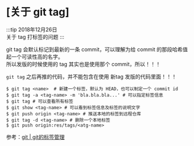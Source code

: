 # [关于 git tag]

:::tip
2018年12月26日<br>
关于 tag 打标签的问题
:::

git tag 会默认标记到最新的一条 commit，可以理解为给 commit 的那段哈希值起一个可读性高的名字。<br>
所以发版的时候使用的 tag 其实也是使用那个 commit，所以！！！<br>

`git tag` 之后再推的代码，并不能包含在使用 新tag 发版的代码里面！！！

```
$ git tag <name>  # 新建一个标签，默认为 HEAD，也可以制定一个 commit id
$ git tag -a <tag-name> -m 'bla.bla.bla...' # 可以指定标签信息
$ git tag # 可以查看所有标签
$ git show <tag-name> # 可以看到标签信息及标签的说明文字
$ git push origin <tag-name> # 推送本地的标签到远程仓库
$ git tag -d <tag-name> # 删除一个本地标签
$ git push origin:res/tags/<atg-name>
```

参考：[git | git的标签管理](https://www.jianshu.com/p/89e25eb7533e)